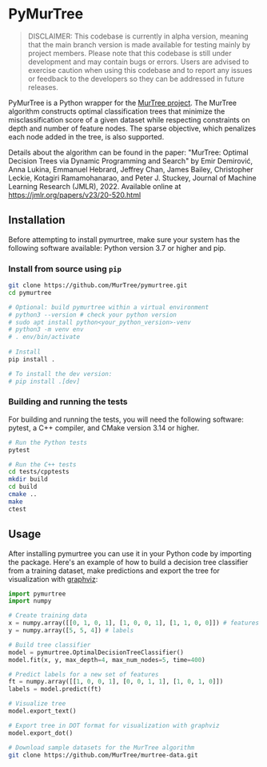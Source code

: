 # PyMurTree 
> DISCLAIMER: This codebase is currently in alpha version, meaning that the main branch version is made available for testing mainly by project members. Please note that this codebase is still under development and may contain bugs or errors. Users are advised to exercise caution when using this codebase and to report any issues or feedback to the developers so they can be addressed in future releases.


PyMurTree is a Python wrapper for the [MurTree project](https://github.com/DCC/murtree). The MurTree algorithm constructs optimal classification trees that minimize the misclassification score of a given dataset while respecting constraints on depth and number of feature nodes. The sparse objective, which penalizes each node added in the tree, is also supported.

Details about the algorithm can be found in the paper:
"MurTree: Optimal Decision Trees via Dynamic Programming and Search" by Emir Demirović, Anna Lukina, Emmanuel Hebrard, Jeffrey Chan, James Bailey, Christopher Leckie, Kotagiri Ramamohanarao, and Peter J. Stuckey, Journal of Machine Learning Research (JMLR), 2022. Available online at https://jmlr.org/papers/v23/20-520.html


## Installation

Before attempting to install pymurtree, make sure your system has the following software available: Python version 3.7 or higher and pip.

### Install from source using `pip`

```bash
git clone https://github.com/MurTree/pymurtree.git
cd pymurtree

# Optional: build pymurtree within a virtual environment
# python3 --version # check your python version
# sudo apt install python<your_python_version>-venv
# python3 -m venv env
# . env/bin/activate
 
# Install
pip install . 

# To install the dev version:
# pip install .[dev] 
```

### Building and running the tests

For building and running the tests, you will need the following software: pytest, a C++ compiler, and CMake version 3.14 or higher.

```bash
# Run the Python tests
pytest

# Run the C++ tests
cd tests/cpptests
mkdir build
cd build
cmake ..
make
ctest
```

## Usage

After installing pymurtree you can use it in your Python code by importing the package. Here's an example of how to build a decision tree classifier from a training dataset, make predictions and export the tree for visualization with [graphviz](https://graphviz.org/):

```python
import pymurtree
import numpy

# Create training data
x = numpy.array([[0, 1, 0, 1], [1, 0, 0, 1], [1, 1, 0, 0]]) # features
y = numpy.array([5, 5, 4]) # labels

# Build tree classifier
model = pymurtree.OptimalDecisionTreeClassifier()
model.fit(x, y, max_depth=4, max_num_nodes=5, time=400)

# Predict labels for a new set of features
ft = numpy.array([[1, 0, 0, 1], [0, 0, 1, 1], [1, 0, 1, 0]])
labels = model.predict(ft)

# Visualize tree
model.export_text()

# Export tree in DOT format for visualization with graphviz
model.export_dot()
```


```bash
# Download sample datasets for the MurTree algorithm
git clone https://github.com/MurTree/murtree-data.git
```
